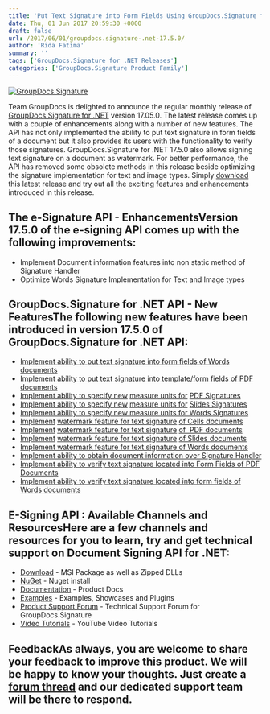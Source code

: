 ```yaml
---
title: 'Put Text Signature into Form Fields Using GroupDocs.Signature for .NET 17.5.0'
date: Thu, 01 Jun 2017 20:59:30 +0000
draft: false
url: /2017/06/01/groupdocs.signature-.net-17.5.0/
author: 'Rida Fatima'
summary: ''
tags: ['GroupDocs.Signature for .NET Releases']
categories: ['GroupDocs.Signature Product Family']
---
```


[![GroupDocs.Signature](http://blog.groupdocs.com/wp-content/uploads/sites/4/2016/07/groupdocs-signature-net.png)](https://www.groupdocs.com/products/signature/net)

Team GroupDocs is delighted to announce the regular monthly release of [GroupDocs.Signature for .NET](https://www.groupdocs.com/products/signature/net) version 17.05.0. The latest release comes up with a couple of enhancements along with a number of new features. The API has not only implemented the ability to put text signature in form fields of a document but it also provides its users with the functionality to verify those signatures. GroupDocs.Signature for .NET 17.5.0 also allows signing text signature on a document as watermark. For better performance, the API has removed some obsolete methods in this release beside optimizing the signature implementation for text and image types. Simply [download](https://downloads.groupdocs.com/signature/net/new-releases/groupdocs.signature-for-.net-17.5.0/) this latest release and try out all the exciting features and enhancements introduced in this release.

## The e-Signature API - EnhancementsVersion 17.5.0 of the e-signing API comes up with the following improvements:

*   Implement Document information features into non static method of Signature Handler
*   Optimize Words Signature Implementation for Text and Image types

## GroupDocs.Signature for .NET API - New FeaturesThe following new features have been introduced in version 17.5.0 of GroupDocs.Signature for .NET API:

*   [Implement ability to put text signature into form fields of Words documents](https://docs.groupdocs.com/signature/net)
*   [Implement ability to put text signature into template/form fields of PDF documents](https://docs.groupdocs.com/signature/net)
*   [Implement ability to specify new](https://docs.groupdocs.com/signature/net) [measure units for](https://docs.groupdocs.com/signature/net) [PDF Signatures](https://docs.groupdocs.com/signature/net)
*   [Implement ability to specify new](https://docs.groupdocs.com/signature/net) [measure units for](https://docs.groupdocs.com/signature/net) [Slides Signatures](https://docs.groupdocs.com/signature/net)
*   [Implement ability to specify new measure units for Words Signatures](https://docs.groupdocs.com/signature/net)
*   [Implement](https://docs.groupdocs.com/signature/net) [watermark feature for text signature](https://docs.groupdocs.com/signature/net) [of Cells documents](https://docs.groupdocs.com/signature/net)
*   [Implement](https://docs.groupdocs.com/signature/net) [watermark feature for text signature](https://docs.groupdocs.com/signature/net) [of  PDF documents](https://docs.groupdocs.com/signature/net)
*   [Implement](https://docs.groupdocs.com/signature/net) [watermark feature for text signature](https://docs.groupdocs.com/signature/net) [of Slides documents](https://docs.groupdocs.com/signature/net)
*   [Implement watermark feature for text signature of Words documents](https://docs.groupdocs.com/signature/net)
*   [Implement ability to obtain document information over Signature Handler](https://docs.groupdocs.com/signature/net)
*   [Implement ability to verify text signature located into Form Fields of PDF Documents](https://docs.groupdocs.com/signature/net)
*   [Implement ability to verify text signature located into form fields of Words documents](https://docs.groupdocs.com/signature/net)

## E-Signing API : Available Channels and ResourcesHere are a few channels and resources for you to learn, try and get technical support on **Document Signing API for .NET**:

*   [Download](https://downloads.groupdocs.com/signature/net "GroupDocs.Signature for .NET Downloads") - MSI Package as well as Zipped DLLs
*   [NuGet](https://www.nuget.org/packages/groupdocs-signature-dotnet/17.5.0 "GroupDocs.Signature for .NET NuGet") - Nuget install
*   [Documentation](https://docs.groupdocs.com/display/signaturenet/Home "Signing API Documentation") - Product Docs
*   [Examples](https://github.com/groupdocs-signature/GroupDocs.Signature-for.NET "Signing API Examples") - Examples, Showcases and Plugins
*   [Product Support Forum](http://www.groupdocs.com/Community/forums/groupdocs.signature-product-family/6/showforum.aspx "GroupDocs.Signature for .NET Support forum") \- Technical Support Forum for GroupDocs.Signature
*   [Video Tutorials](https://www.youtube.com/channel/UCXfvjjoMbyvpUlzD4A7oBuA "GroupDocs.Signature for .NET tutorials") \- YouTube Video Tutorials

## FeedbackAs always, you are welcome to share your feedback to improve this product. We will be happy to know your thoughts. Just create a [forum thread](http://www.groupdocs.com/Community/forums/groupdocs.signature-product-family/6/showforum.aspx) and our dedicated support team will be there to respond.





